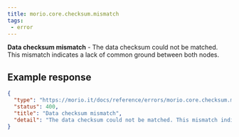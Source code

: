 ```yaml
---
title: morio.core.checksum.mismatch
tags: 
 - error
---
```



<!-- MORIO_AUTO_GENERATED_CONTENT_STARTS - Manual changes made below will be overwritten -->
__Data checksum mismatch__ - The data checksum could not be matched. This mismatch indicates a lack of common ground between both nodes.
<!-- MORIO_AUTO_GENERATED_CONTENT_ENDS - Manual changes made above will be overwritten -->


<!-- MORIO_AUTO_GENERATED_CONTENT_STARTS - Manual changes made below will be overwritten -->
## Example response

```json
{
  "type": "https://morio.it/docs/reference/errors/morio.core.checksum.mismatch",
  "status": 400,
  "title": "Data checksum mismatch",
  "detail": "The data checksum could not be matched. This mismatch indicates a lack of common ground between both nodes."
}
```
<!-- MORIO_AUTO_GENERATED_CONTENT_ENDS - Manual changes made above will be overwritten -->
